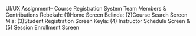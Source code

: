 UI/UX Assignment– Course Registration System
Team Members & Contributions
Rebekah: (1)Home Screen
Belinda: (2)Course Search Screen
Mia: (3)Student Registration Screen
Keyla: (4) Instructor Schedule Screen & (5) Session Enrollment Screen
